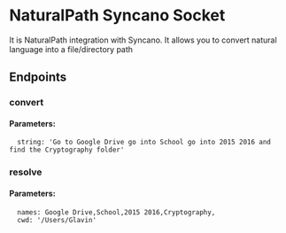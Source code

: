 # NaturalPath Syncano Socket

It is NaturalPath integration with Syncano. It allows you to convert natural language into a file/directory path

## Endpoints

### convert

#### Parameters:

      string: 'Go to Google Drive go into School go into 2015 2016 and find the Cryptography folder'


### resolve

#### Parameters:

      names: Google Drive,School,2015 2016,Cryptography,
      cwd: '/Users/Glavin'

